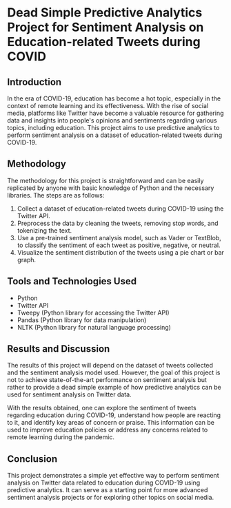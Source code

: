 # Dead Simple Predictive Analytics Project for Sentiment Analysis on Education-related Tweets during COVID

## Introduction
In the era of COVID-19, education has become a hot topic, especially in the context of remote learning and its effectiveness. With the rise of social media, platforms like Twitter have become a valuable resource for gathering data and insights into people's opinions and sentiments regarding various topics, including education. This project aims to use predictive analytics to perform sentiment analysis on a dataset of education-related tweets during COVID-19.

## Methodology
The methodology for this project is straightforward and can be easily replicated by anyone with basic knowledge of Python and the necessary libraries. The steps are as follows:

1. Collect a dataset of education-related tweets during COVID-19 using the Twitter API.
2. Preprocess the data by cleaning the tweets, removing stop words, and tokenizing the text.
3. Use a pre-trained sentiment analysis model, such as Vader or TextBlob, to classify the sentiment of each tweet as positive, negative, or neutral.
4. Visualize the sentiment distribution of the tweets using a pie chart or bar graph.

## Tools and Technologies Used
- Python
- Twitter API
- Tweepy (Python library for accessing the Twitter API)
- Pandas (Python library for data manipulation)
- NLTK (Python library for natural language processing)


## Results and Discussion
The results of this project will depend on the dataset of tweets collected and the sentiment analysis model used. However, the goal of this project is not to achieve state-of-the-art performance on sentiment analysis but rather to provide a dead simple example of how predictive analytics can be used for sentiment analysis on Twitter data.

With the results obtained, one can explore the sentiment of tweets regarding education during COVID-19, understand how people are reacting to it, and identify key areas of concern or praise. This information can be used to improve education policies or address any concerns related to remote learning during the pandemic.

## Conclusion
This project demonstrates a simple yet effective way to perform sentiment analysis on Twitter data related to education during COVID-19 using predictive analytics. It can serve as a starting point for more advanced sentiment analysis projects or for exploring other topics on social media.
